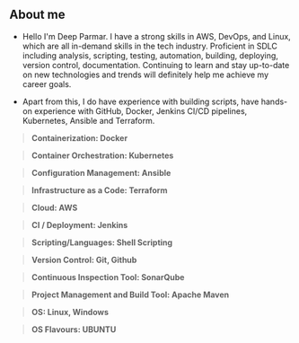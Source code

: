 ## About me

- Hello I'm Deep Parmar. I have a strong skills in AWS, DevOps, and Linux, which are all in-demand skills in the tech industry. Proficient in SDLC including analysis, scripting, testing, automation, building, deploying, version control, documentation. Continuing to learn and stay up-to-date on new technologies and trends will definitely help me  achieve my career goals. 

- Apart from this, I do have experience with building scripts, have hands-on experience with GitHub, Docker, Jenkins CI/CD pipelines, Kubernetes, Ansible and Terraform.

> **Containerization: Docker**
 
> **Container Orchestration: Kubernetes**

> **Configuration Management: Ansible**

> **Infrastructure as a Code: Terraform**

> **Cloud: AWS**
 
> **CI / Deployment: Jenkins**

> **Scripting/Languages: Shell Scripting**

> **Version Control: Git, Github**

> **Continuous Inspection Tool: SonarQube**

> **Project Management and Build Tool: Apache Maven**

> **OS: Linux, Windows**

> **OS Flavours: UBUNTU**
